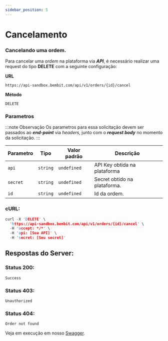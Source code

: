```yaml
---
sidebar_position: 5
---
```


# Cancelamento

### Cancelando uma ordem.

Para cancelar uma _ordem_ na plataforma via **_API_**, é necessário realizar uma request do tipo **DELETE** com a seguinte configuração:

**URL**

```
https://api-sandbox.bembit.com/api/v1/orders/{id}/cancel
```

**Método**

```
DELETE
```

### Parametros

:::note Observação
Os parametros para essa solicitação devem ser passados ao **_end-point_** via _headers_, junto com o **_request body_** no momento da solicitação.
:::

| Parametro | Tipo     | Valor padrão | Descrição                    |
| --------- | -------- | ------------ | ---------------------------- |
| `api`     | `string` | `undefined`  | API Key obtida na plataforma |
| `secret`  | `string` | `undefined`  | Secret obtido na plataforma. |
| `id`      | `string` | `undefined`  | Id da ordem.                 |

### cURL:

```c
curl -X 'DELETE' \
  'https://api-sandbox.bembit.com/api/v1/orders/{id}/cancel' \
  -H 'accept: */*' \
  -H 'api: [Sua API]' \
  -H 'secret: [Seu secret]'
```

## Respostas do Server:

### Status 200:

    Success

### Status 403:

    Unauthorized

### Status 404:

    Order not found

Veja em execução em nosso [Swagger](https://api.bembit.com/docs/#/Orders/delete_orders__id__cancel).
